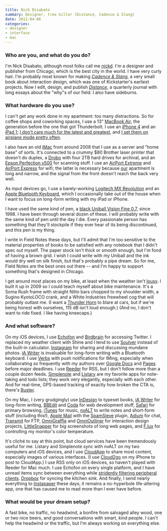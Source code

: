 ```yaml
---
title: Nick Disabato
summary: Designer, tree killer (Distance, Cadence & Slang)
date: 2012-04-06
categories:
- designer
- interface
- mac
---
```


### Who are you, and what do you do?

I'm Nick Disabato, although most folks call me [nickd](http://nickd.org "Nick's website."). I'm a designer and publisher from Chicago, which is the best city in the world. I have very curly hair. I'm probably most known for making [*Cadence & Slang*](http://cadence.cc "Nick's interaction design book."), a very small book about interaction design, which was one of Kickstarter's earliest projects. Now I edit, design, and publish [*Distance*](http://distance.cc "Nick's quarterly journal."), a quarterly journal with long essays about the "why"s of our field. I also have sideburns.

### What hardware do you use?

I can't get any work done in my apartment: too many distractions. So for coffee shops and coworking spaces, I use a 13" [MacBook Air][macbook-air], the generation before the one that got Thunderbolt. I use an [iPhone 4][iphone-4] and an [iPad 1][ipad]; [I don't care much for the latest and greatest](http://lastyearsmodel.org/ "A website for saving the planet through sheer laziness."), and [I set them on airplane mode pretty often](http://thedata.cc/post/4730535558/airplane-mode "Nick's post about Airplane Mode.").

I also have an old [iMac][] from around 2008 that I use as a server and "home base" of sorts. It's connected to a crummy $80 Brother laser printer that doesn't do duplex, a [Drobo][] with four 2TB hard drives for archival, and an [Epson Perfection v500][perfection-v500] for scanning stuff. I use an [AirPort Extreme][airport-extreme] and [AirPort Express][airport-express] for wifi; the latter is necessary because [our](http://www.torridly.org/ "Erin's website.") apartment is long and narrow, and the signal from the front doesn't reach the back very well.

As input devices go, I use a barely-working [Logitech MX Revolution][mx-revolution] and an [Apple Bluetooth Keyboard][keyboard], which I occasionally take out of the house when I want to focus on long-form writing with my iPad or iPhone.

I have used the same kind of pen, a [black Uniball Vision Fine 0.7][vision-fine-0.7], since 1998. I have been through several dozen of these. I will probably write with the same kind of pen until the day I die. Every passionate person has something that they'll stockpile if they ever hear of its being discontinued, and this pen is my thing.

I write in Field Notes these days, but I'll admit that I'm too sensitive to the material properties of books to be satisfied with any notebook that I didn't spec out myself. The paper stock isn't thick or smooth enough, but I'm fond of having a brown grid. I wish I could write with my Uniball and the ink would dry well on silk finish, but that's probably a pipe dream. So for me, Field Notes are the best ones out there -- and I'm happy to support something that's designed in Chicago.

I get around most places on my bike, at least when the weather isn't [lousy](http://www.life.com/gallery/55531/image/108758590/chicagos-insane-blizzard-2011 "An article about Chicago's blizzard of 2011."). I built it up in 2009 so I could teach myself about bike maintenance. It's a Soma Rush frame with straight Nitto bars chopped to my shoulder width, a Sugino KyotoLOCO crank, and a White Industries freewheel cog that will probably outlast me. (I want a [Thunder Horn][thunder-horn] to blare at cars, but if we're being honest with ourselves, 115 dB isn't loud enough.) (And no, I don't want to ride fixed. I like having kneecaps.)

### And what software?

On my iOS devices, I use [Echofon][echofon-ios] and [Birdbrain][birdbrain-ios] for accessing Twitter. I replaced my weather client with Shine and I tend to use [Soulver][soulver-ios] instead of the built-in calculator. [Instagram][instagram-ios] for sharing and discussing mundane photos. [iA Writer][ia-writer-ios] is invaluable for long-form writing with a Bluetooth keyboard. I use [Verbs][verbs-ios] with push notifications for IMing, especially when collaborating so frequently with my authors over [Google Docs][google-docs] and [Pages][] before major deadlines. I use [Reeder][reeder-ios] for RSS, but I don't follow more than a couple dozen feeds. [Simplenote][simplenote-ios] and [Listary][listary-ios] are my favorite apps for note-taking and todo lists; they work very elegantly, especially with each other. And for real-time, GPS-based tracking of exactly how broken the CTA is, there's [Buster][buster-ios].

On my Mac, I (very grudgingly) use [InDesign][] to typeset books, [iA Writer][ia-writer] for long-form writing, [BBEdit][] and [Coda][] for web development stuff, [Safari][] for primary browsing, [iTunes][] for music, [nvALT][] to write notes and short-form stuff (including this!), [Apple Mail][mail] with the [SpamSieve][] plugin, [Adium][] for chat, [Transmit][] for FTP, [OmniGraffle][] and [OmniOutliner][] for interaction design projects, [LittleSnapper][] for big screenshots of long web pages, and [F.lux][] for controlling my monitor's color temperature.

It's cliché to say at this point, but cloud services have been tremendously useful for me. Listary and Simplenote sync with nvALT on my two computers and iOS devices, and I use [CloudApp][] to share most content, especially images of various interfaces. (I use [Cloud2go][cloud2go-ios] on my iPhone to post to CloudApp.) I use RSS only on iOS devices, so haven't played with Reeder for Mac much. I use Echofon on every single platform, and I have unread items sync between everything while [stridently filtering peripheral clients](http://thedata.cc/post/13209321061/filtering "Nick's post on filtering."). [Dropbox][] for syncing the kitchen sink. And finally, I send nearly everything to [Instapaper][] these days; it remains a no-hyperbole life-altering app, one that has caused me to read more than I ever have before.

### What would be your dream setup?

A fast bike, no traffic, no headwind, a bonfire from salvaged alley wood, one or two nice beers, and good conversations with smart, kind people. I can't help the headwind or the traffic, but I'm always working on everything else.

[adium]: https://en.wikipedia.org/wiki/Adium "A multi-protocol chat application for the Mac."
[airport-express]: https://en.wikipedia.org/wiki/AirPort_Express "A small wireless access point."
[airport-extreme]: https://en.wikipedia.org/wiki/AirPort_Extreme "A wireless access point."
[bbedit]: http://www.barebones.com/products/bbedit/ "A text editor for the Mac."
[birdbrain-ios]: http://birdbrainapp.com/ "An app that tracks changes in your Twitter account."
[buster-ios]: https://itunes.apple.com/us/app/buster-the-chicago-bus-train/id312109511 "A Chicago bus and train tracker for iOS."
[cloud2go-ios]: https://www.macworld.com/product/662471/cloud2go.html "A CloudApp client app."
[cloudapp]: https://www.getcloudapp.com/ "A cloud-based file sharing menubar app for Mac OS X."
[coda]: https://panic.com/coda/ "A single-window HTML/web tool for the Mac."
[drobo]: http://en.wikipedia.org/wiki/Drobo#Overview "A hardware-based backup system."
[dropbox]: https://www.dropbox.com/ "Online syncing and storage."
[echofon-ios]: https://itunes.apple.com/us/app/echofon-for-twitter/id286756410 "A Twitter client for iOS."
[f.lux]: https://justgetflux.com/ "A tool to make the colour of your screen adapt to the current time of day."
[google-docs]: https://en.wikipedia.org/wiki/Google_Docs "A web-based office suite."
[ia-writer-ios]: https://itunes.apple.com/us/app/ia-writer/id392502056 "A focus-oriented writing application for iOS."
[ia-writer]: https://ia.net/writer/updates/ia-writer-for-mac "A full-screen writing tool for the Mac."
[imac]: https://www.apple.com/imac/ "An all-in-one computer."
[indesign]: https://www.adobe.com/products/indesign.html "A desktop/web publishing application."
[instagram-ios]: https://itunes.apple.com/us/app/instagram/id389801252 "A photo taking/sharing app."
[instapaper]: https://www.instapaper.com/ "A web tool for saving pages to read later."
[ipad]: https://www.apple.com/ipad/ "A tablet device."
[iphone-4]: https://en.wikipedia.org/wiki/IPhone_4 "A smartphone."
[itunes]: https://www.apple.com/itunes/ "A jukebox application and online store."
[keyboard]: https://www.apple.com/keyboard/ "The keyboard."
[listary-ios]: http://listaryapp.com/ "A list app that supports Simplenote."
[littlesnapper]: https://realmacsoftware.com/ember/ "A screen capture and collection tool for the Mac."
[macbook-air]: https://www.apple.com/macbook-air/ "A very thin laptop."
[mail]: https://en.wikipedia.org/wiki/Mail_(application) "The default Mac OS X mail client."
[mx-revolution]: https://www.amazon.com/Logitech-Revolution-Cordless-Laser-Mouse/dp/B000HCT12O "A wireless laser mouse."
[nvalt]: https://brettterpstra.com/projects/nvalt/ "A fork of Notational Velocity with extra features."
[omnigraffle]: https://www.omnigroup.com/omnigraffle/ "Diagramming software for the Mac."
[omnioutliner]: https://www.omnigroup.com/omnioutliner/ "To-do/task management software for Mac OS X."
[pages]: https://www.apple.com/pages/ "A Mac word processor and layout tool from Apple."
[perfection-v500]: https://www.amazon.com/Epson-Perfection-Photo-Scanner-V550/dp/B00E1O74SW "A photo scanner."
[reeder-ios]: https://reederapp.com/ios/ "A Google Reader client for iOS."
[safari]: https://www.apple.com/safari/ "A fast web browser."
[simplenote-ios]: https://itunes.apple.com/us/app/simplenote/id289429962 "A note app with cloud syncing."
[soulver-ios]: https://www.acqualia.com/soulver/iphone/ "An app that's a cross between a spreadsheet and a calculator."
[spamsieve]: https://c-command.com/spamsieve/ "Bayesian spam filtering for Mac mail clients."
[thunder-horn]: http://www.dinosaurlifestyle.com/thunder-horn-1st-gen-_p00451c49d1.html "A very loud horn for bicycles."
[transmit]: https://panic.com/transmit/ "An FTP/SFTP client for the Mac."
[verbs-ios]: http://verbs.im/ "A multi-protocol IM app."
[vision-fine-0.7]: https://www.staples.com/uni-ball-Vision-Rollerball-Pens-Fine-Point-Black-Dozen/product_433910 "A pen."
